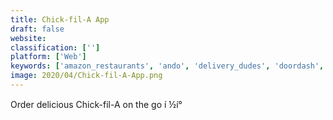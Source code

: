 ```yaml
---
title: Chick-fil-A App
draft: false 
website: 
classification: ['']
platform: ['Web']
keywords: ['amazon_restaurants', 'ando', 'delivery_dudes', 'doordash', 'explore_by_rushorder', 'feast', 'feathery.io', "free_mcdonald's_burger!", 'maple', 'multi', 'postmates_pop', 'scilab', 'simevents', 'swiggy', 'uber_eats', 'uber_fresh', 'wolfram_mathematica', 'yummit', 'zomato', 'allplants', 'wxmaxima']
image: 2020/04/Chick-fil-A-App.png
---
```

Order delicious Chick-fil-A on the go í ½í°